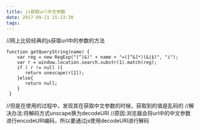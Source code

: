 ```yaml
---
title: js获取url中文参数
date: 2017-09-21 15:23:30
tags:
---
```


//网上比较经典的js获取url中的参数的方法
```
function getQueryString(name) {
    var reg = new RegExp("(^|&)" + name + "=([^&]*)(&|$)", "i");
    var r = window.location.search.substr(1).match(reg);
    if ( r != null ){
       return unescape(r[2]);
    }else{
       return null;
    } 
 }
```
<!-- more -->

 //但是在使用的过程中，发现其在获取中文参数的时候，获取到的值是乱码的
 //解决办法:将解码方式unscape换为decodeURI
 //原因:浏览器会将url中的中文参数进行encodeURI编码，所以要通过js使用decodeURI进行解码
